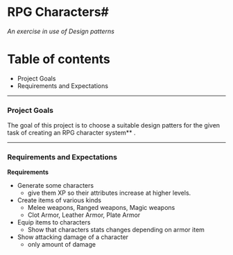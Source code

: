 # RPG Characters#
*An exercise in use of Design patterns*


# Table of contents

- Project Goals
- Requirements and Expectations


---
### Project Goals ### 
The goal of this project is to choose a suitable design patters for the given task of creating an RPG character system** .

---
### Requirements and Expectations ### 

**Requirements**

- Generate some characters 
    - give them XP so their attributes increase at higher levels.
- Create items of various kinds
    - Melee weapons, Ranged weapons, Magic weapons
    - Clot Armor, Leather Armor, Plate Armor
- Equip items to characters  
   - Show that characters stats changes depending on armor item 
- Show attacking damage of a character 
   - only amount of damage    
    


